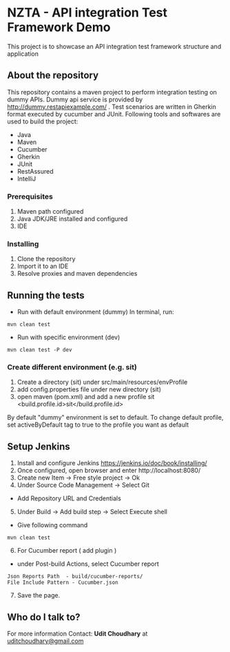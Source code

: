 # NZTA - API integration Test Framework Demo

This project is to showcase an API integration test framework structure and application

## About the repository

This repository contains a maven project to perform integration testing on dummy APIs. 
Dummy api service is provided by http://dummy.restapiexample.com/ .
Test scenarios are written in Gherkin format executed by cucumber and JUnit. 
Following tools and softwares are used to build the project: 
* Java
* Maven
* Cucumber
* Gherkin
* JUnit
* RestAssured
* IntelliJ

### Prerequisites

1. Maven path configured 
2. Java JDK/JRE installed and configured
3. IDE

### Installing

1. Clone the repository
2. Import it to an IDE
3. Resolve proxies and maven dependencies

## Running the tests

* Run with default environment (dummy)
In terminal, run:
```
mvn clean test
```
* Run with specific environment (dev)
```
mvn clean test -P dev
```

### Create different environment (e.g. sit)
1. Create a directory (sit) under src/main/resources/envProfile
2. add config.properties file under new directory (sit)
3. open maven (pom.xml) and add a new profile
        <profile>
            <id>sit</id>
            <properties>
                <build.profile.id>sit</build.profile.id>
            </properties>
        </profile>

By default "dummy" environment is set to default.
To change default profile, 
set activeByDefault tag to true  to the profile you want as default

## Setup Jenkins
1. Install and configure Jenkins
https://jenkins.io/doc/book/installing/
2. Once configured, open browser and enter
http://localhost:8080/
3. Create new Item -> Free style project -> Ok
4. Under Source Code Management -> Select Git
- Add Repository URL and Credentials
5. Under Build -> Add build step -> Select Execute shell
- Give following command
```
mvn clean test
```
6. For Cucumber report ( add plugin )
- under Post-build Actions, select Cucumber report
```
Json Reports Path  - build/cucumber-reports/
File Include Pattern - Cucumber.json
```
7. Save the page.



## Who do I talk to?

For more information Contact: 
**Udit Choudhary** at uditchoudhary@gmail.com

